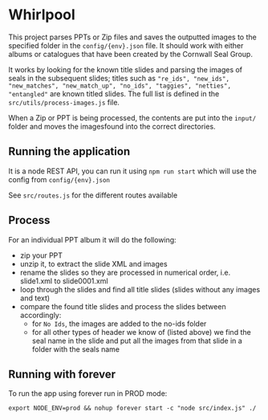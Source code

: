 # Whirlpool

This project parses PPTs or Zip files and saves the outputted images to the specified folder in the `config/{env}.json` file. It should work with either albums or catalogues that have been created by the Cornwall Seal Group.

It works by looking for the known title slides and parsing the images of seals in the subsequent slides; titles such as  `"re_ids", "new_ids", "new_matches", "new_match_up", "no_ids", "taggies", "netties", "entangled"` are known titled slides. The full list is defined in the `src/utils/process-images.js` file.

When a Zip or PPT is being processed, the contents are put into the `input/` folder and moves the imagesfound into the correct directories.


## Running the application

It is a node REST API, you can run it using `npm run start` which will use the config from `config/{env}.json`

See `src/routes.js` for the different routes available

## Process

For an individual PPT album it will do the following:

- zip your PPT
- unzip it, to extract the slide XML and images
- rename the slides so they are processed in numerical order, i.e. slide1.xml to slide0001.xml
- loop through the slides and find all title slides (slides without any images and text)
- compare the found title slides and process the slides between accordingly:
  - for `No Ids`, the images are added to the no-ids folder
  - for all other types of header we know of (listed above) we find the seal name in the slide and put all the images from that slide in a folder with the seals name


## Running with forever

To run the app using forever run in PROD mode:

```
export NODE_ENV=prod && nohup forever start -c "node src/index.js" ./
```
